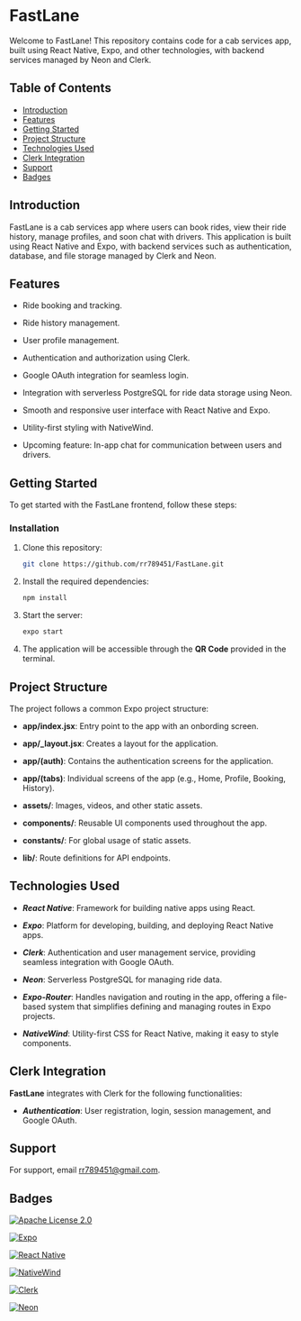 # FastLane

Welcome to FastLane! This repository contains code for a cab services app, built using React Native, Expo, and other technologies, with backend services managed by Neon and Clerk.

## Table of Contents

- [Introduction](#introduction)
- [Features](#features)
- [Getting Started](#getting-started)
- [Project Structure](#project-structure)
- [Technologies Used](#technologies-used)
- [Clerk Integration](#clerk-integration)
- [Support](#support)
- [Badges](#badges)

## Introduction

FastLane is a cab services app where users can book rides, view their ride history, manage profiles, and soon chat with drivers. This application is built using React Native and Expo, with backend services such as authentication, database, and file storage managed by Clerk and Neon.
## Features

- Ride booking and tracking.

- Ride history management.

- User profile management.

- Authentication and authorization using Clerk.

- Google OAuth integration for seamless login.

- Integration with serverless PostgreSQL for ride data storage using Neon.

- Smooth and responsive user interface with React Native and Expo.

- Utility-first styling with NativeWind.

- Upcoming feature: In-app chat for communication between users and drivers.
## Getting Started

To get started with the FastLane frontend, follow these steps:
### Installation

1. Clone this repository:

   ```bash
   git clone https://github.com/rr789451/FastLane.git

2. Install the required dependencies:

    ```bash
    npm install

3. Start the server:

    ```bash
    expo start

4. The application will be accessible through the **QR Code** provided in the terminal.
    
## Project Structure

The project follows a common Expo project structure:

- **app/index.jsx**: Entry point to the app with an onbording screen.

- **app/_layout.jsx**: Creates a layout for the application.

- **app/(auth)**: Contains the authentication screens for the application.

- **app/(tabs)**: Individual screens of the app (e.g., Home, Profile, Booking, History).

- **assets/**: Images, videos, and other static assets.

- **components/**: Reusable UI components used throughout the app.

- **constants/**: For global usage of static assets.

- **lib/**: Route definitions for API endpoints.
## Technologies Used

- ***React Native***:  Framework for building native apps using React.

- ***Expo***: Platform for developing, building, and deploying React Native apps.

- ***Clerk***: Authentication and user management service, providing seamless integration with Google OAuth.

- ***Neon***: Serverless PostgreSQL for managing ride data.

- ***Expo-Router***: Handles navigation and routing in the app, offering a file-based system that simplifies defining and managing routes in Expo projects.

- ***NativeWind***: Utility-first CSS for React Native, making it easy to style components.

## Clerk Integration

**FastLane** integrates with Clerk for the following functionalities:

- ***Authentication***: User registration, login, session management, and Google OAuth.
## Support

For support, email rr789451@gmail.com.


## Badges

[![Apache License 2.0](https://img.shields.io/badge/License-ApacheLicense2.0-green.svg)](https://choosealicense.com/licenses/apache-2.0/)

[![Expo](https://img.shields.io/badge/Expo-1B1F23?style=for-the-badge&logo=expo&logoColor=white)](https://docs.expo.dev/)

[![React Native](https://img.shields.io/badge/React%20Native-20232A?style=for-the-badge&logo=react&logoColor=61DAFB)](https://reactnative.dev/docs/getting-started)

[![NativeWind](https://img.shields.io/badge/NativeWind-000000?style=for-the-badge&logo=wind&logoColor=white)](https://nativewind.dev/)

[![Clerk](https://img.shields.io/badge/Clerk-3F6FF0?logo=clerk&logoColor=white)](https://clerk.dev)

[![Neon](https://img.shields.io/badge/Neon-00A3E0?logo=postgresql&logoColor=white)](https://neon.tech)
